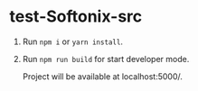 # test-Softonix-src
1. Run `npm i` or `yarn install`.
2. Run `npm run build` for start developer mode.


	Project will be available at localhost:5000/.